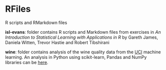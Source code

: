 # RFiles
R scripts and RMarkdown files

**isl-evans**: 
folder contains R scripts and Markdown files from exercises in _An Introduction to Statistical Learning with 
Applications in R_ by Gareth James, Daniela Witten, Trevor Hastie and Robert Tibshirani

**wine**:
folder contains analysis of the wine quality data from the [UCI](https://archive.ics.uci.edu/ml/datasets/Wine+Quality) machine learning. An analysis in Python using scikit-learn, Pandas and NumPy libraries can be [here](https://nbviewer.jupyter.org/github/sunnykan/pythonFiles/blob/master/misc/wine/wine-v4.ipynb).

